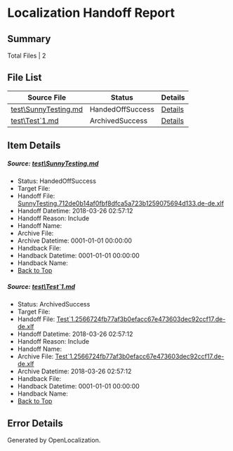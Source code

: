 # <a name='report-top'></a> Localization Handoff Report

## Summary
 Total Files | 2

## File List
 Source File | Status | Details 
 ----------- | ------ | ------- 
 [test\SunnyTesting.md](https://github.com/OpenLocalizationTestOrg/LocaleLowerCaseTest/blob/4cc997e4fe4576e07bebbcfdc69c6ad3ae29f80f/test/SunnyTesting.md) | HandedOffSuccess | [Details](#f22453d91d1f03cc612f1469ab08c6291cb837793)
 [test\Test`1.md](https://github.com/OpenLocalizationTestOrg/LocaleLowerCaseTest/blob/a3b77224029d1ef0183871836f623c67f4c87e7d/test/Test%601.md) | ArchivedSuccess | [Details](#ac4b78a288421be8dc454b4e866298b0957713a06)

## Item Details
##### <a name='f22453d91d1f03cc612f1469ab08c6291cb837793'></a> Source: [test\SunnyTesting.md](https://github.com/OpenLocalizationTestOrg/LocaleLowerCaseTest/blob/4cc997e4fe4576e07bebbcfdc69c6ad3ae29f80f/test/SunnyTesting.md)
* Status: HandedOffSuccess
* Target File: 
* Handoff File: [SunnyTesting.712de0b14af0fbf8dfca5a723b1259075694d133.de-de.xlf](https://github.com/OpenLocalizationTestOrg/LocaleLowerCaseTest.handoff/blob/5753b477d3c93bcb19425ac326f66c1cc8876e07/ol-handoff/OpenLocalizationTestOrg/LocaleLowerCaseTest.de-DE/master/SunnyTesting.712de0b14af0fbf8dfca5a723b1259075694d133.de-de.xlf)
* Handoff Datetime: 2018-03-26 02:57:12
* Handoff Reason: Include
* Handoff Name: 
* Archive File: 
* Archive Datetime: 0001-01-01 00:00:00
* Handback File: 
* Handback Datetime: 0001-01-01 00:00:00
* Handback Name: 
* [Back to Top](#report-top)

##### <a name='ac4b78a288421be8dc454b4e866298b0957713a06'></a> Source: [test\Test`1.md](https://github.com/OpenLocalizationTestOrg/LocaleLowerCaseTest/blob/a3b77224029d1ef0183871836f623c67f4c87e7d/test/Test%601.md)
* Status: ArchivedSuccess
* Target File: 
* Handoff File: [Test`1.2566724fb77af3b0efacc67e473603dec92ccf17.de-de.xlf](https://github.com/OpenLocalizationTestOrg/LocaleLowerCaseTest.handoff/blob/5753b477d3c93bcb19425ac326f66c1cc8876e07/ol-handoff/OpenLocalizationTestOrg/LocaleLowerCaseTest.de-DE/master/Test%601.2566724fb77af3b0efacc67e473603dec92ccf17.de-de.xlf)
* Handoff Datetime: 2018-03-26 02:57:12
* Handoff Reason: Include
* Handoff Name: 
* Archive File: [Test`1.2566724fb77af3b0efacc67e473603dec92ccf17.de-de.xlf](https://github.com/OpenLocalizationTestOrg/LocaleLowerCaseTest.handoff/blob/96fa08bca06eebd15a5bd0630a6aa73f5ff48283/ol-archive/OpenLocalizationTestOrg/LocaleLowerCaseTest.de-DE/master/Test%601.2566724fb77af3b0efacc67e473603dec92ccf17.de-de.xlf)
* Archive Datetime: 2018-03-26 02:57:12
* Handback File: 
* Handback Datetime: 0001-01-01 00:00:00
* Handback Name: 
* [Back to Top](#report-top)


## Error Details

Generated by OpenLocalization.

